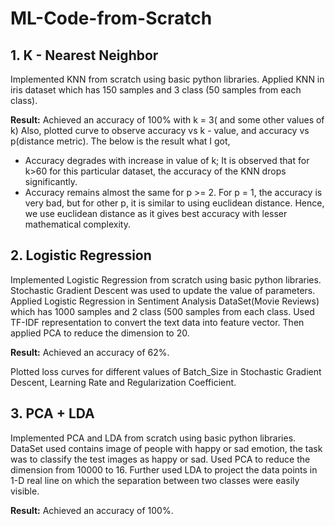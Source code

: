 # ML-Code-from-Scratch
## 1. K - Nearest Neighbor

Implemented KNN from scratch using basic python libraries. Applied KNN in iris dataset which has 150 samples and 3 class (50 samples from each class). 

**Result:** Achieved an accuracy of 100% with k = 3( and some other values of k)
Also, plotted curve to observe accuracy vs k - value, and accuracy vs p(distance metric). The below is the result what I got,
- Accuracy degrades with increase in value of k; It is observed that for k>60 for this particular dataset, the accuracy of the KNN drops significantly.
- Accuracy remains almost the same for p >= 2. For p = 1, the accuracy is very bad, but for other p, it is similar to using euclidean distance. Hence, we use euclidean distance as it gives best accuracy with lesser mathematical complexity.

## 2. Logistic Regression

Implemented Logistic Regression from scratch using basic python libraries. Stochastic Gradient Descent was used to update the value of parameters. Applied Logistic Regression in Sentiment Analysis DataSet(Movie Reviews) which has 1000 samples and 2 class (500 samples from each class. Used TF-IDF representation to convert the text data into feature vector. Then applied PCA to reduce the dimension to 20.

**Result:** Achieved an accuracy of 62%.

Plotted loss curves for different values of Batch_Size in Stochastic Gradient Descent, Learning Rate and Regularization Coefficient.

## 3. PCA + LDA

Implemented PCA and LDA from scratch using basic python libraries. DataSet used contains image of people with happy or sad emotion, the task was to classify the test images as happy or sad. Used PCA to reduce the dimension from 10000 to 16. Further used LDA to project the data points in 1-D real line on which the separation between two classes were easily visible. 

**Result:** Achieved an accuracy of 100%.